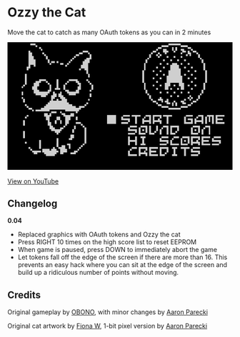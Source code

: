 # Ozzy the Cat

Move the cat to catch as many OAuth tokens as you can in 2 minutes

![Gameplay Demo](gameplay-short.gif)

[View on YouTube](https://youtu.be/zFncT_siSMI)

## Changelog

**0.04**

* Replaced graphics with OAuth tokens and Ozzy the cat
* Press RIGHT 10 times on the high score list to reset EEPROM
* When game is paused, press DOWN to immediately abort the game
* Let tokens fall off the edge of the screen if there are more than 16. This prevents an easy hack where you can sit at the edge of the screen and build up a ridiculous number of points without moving.


## Credits

Original gameplay by [OBONO](https://github.com/obono/ArduboyWorks/tree/master/chribocchi), with minor changes by [Aaron Parecki](https://aaronparecki.com)

Original cat artwork by [Fiona W](https://www.instagram.com/aliasxahna/), 1-bit pixel version by [Aaron Parecki](https://aaronparecki.com)
